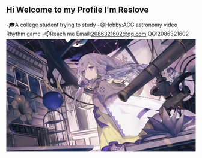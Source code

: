 ## Hi Welcome to my Profile I'm Reslove



 -🎓A college student trying to study
 -😄Hobby:ACG astronomy video Rhythm game
 -📫Reach me Email:2086321602@qq.com QQ:2086321602
![好看的](image/好看的.jpg)
